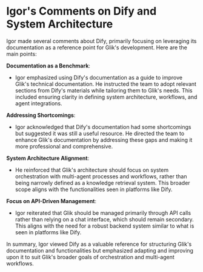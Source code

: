 # Igor's Comments on Dify and System Architecture

Igor made several comments about Dify, primarily focusing on leveraging its documentation as a reference point for Glik's development. Here are the main points:

**Documentation as a Benchmark**:
   - Igor emphasized using Dify's documentation as a guide to improve Glik's technical documentation. He instructed the team to adopt relevant sections from Dify's materials while tailoring them to Glik's needs. This included ensuring clarity in defining system architecture, workflows, and agent integrations.

**Addressing Shortcomings**:
   - Igor acknowledged that Dify's documentation had some shortcomings but suggested it was still a useful resource. He directed the team to enhance Glik's documentation by addressing these gaps and making it more professional and comprehensive.

**System Architecture Alignment**:
   - He reinforced that Glik's architecture should focus on system orchestration with multi-agent processes and workflows, rather than being narrowly defined as a knowledge retrieval system. This broader scope aligns with the functionalities seen in platforms like Dify.

**Focus on API-Driven Management**:
   - Igor reiterated that Glik should be managed primarily through API calls rather than relying on a chat interface, which should remain secondary. This aligns with the need for a robust backend system similar to what is seen in platforms like Dify.

In summary, Igor viewed Dify as a valuable reference for structuring Glik's documentation and functionalities but emphasized adapting and improving upon it to suit Glik's broader goals of orchestration and multi-agent workflows.
